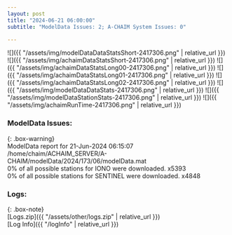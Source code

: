 ```yaml
---
layout: post
title: "2024-06-21 06:00:00"
subtitle: "ModelData Issues: 2; A-CHAIM System Issues: 0"

---
```


![]({{ "/assets/img/modelDataDataStatsShort-2417306.png" | relative_url }})
![]({{ "/assets/img/achaimDataStatsShort-2417306.png" | relative_url }})
![]({{ "/assets/img/achaimDataStatsLong00-2417306.png" | relative_url }})
![]({{ "/assets/img/achaimDataStatsLong01-2417306.png" | relative_url }})
![]({{ "/assets/img/achaimDataStatsLong02-2417306.png" | relative_url }})
![]({{ "/assets/img/modelDataDataStats-2417306.png" | relative_url }})
![]({{ "/assets/img/modelDataStationStats-2417306.png" | relative_url }})
![]({{ "/assets/img/achaimRunTime-2417306.png" | relative_url }})


### ModelData Issues:  
  
{: .box-warning}  
 ModelData report for 21-Jun-2024 06:15:07   
 /home/chaim/ACHAIM_SERVER/A-CHAIM/modelData/2024/173/06/modelData.mat   
 0% of all possible stations for IONO were downloaded. x5393   
 0% of all possible stations for SENTINEL were downloaded. x4848   
  


### Logs:  
  
{: .box-note}  
[Logs.zip]({{ "/assets/other/logs.zip" | relative_url }})  
[Log Info]({{ "/logInfo" | relative_url }})  

